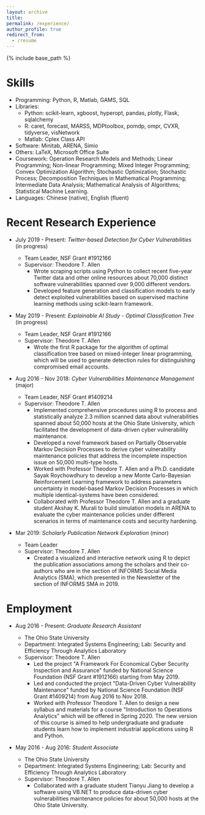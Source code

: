 ```yaml
---
layout: archive
title: 
permalink: /experience/
author_profile: true
redirect_from:
  - /resume
---
```


{% include base_path %}

Skills
======
* Programming: Python, R, Matlab, GAMS, SQL
* Libraries: 
  * Python: scikit-learn, xgboost, hyperopt, pandas, plotly, Flask, sqlalchemy
  * R: caret, forecast, MARSS, MDPtoolbox, pomdp, ompr, CVXR, tidyverse, visNetwork
  * Matlab: Cplex Class API
* Software: Minitab, ARENA, Simio
* Others: LaTeX, Microsoft Office Suite
* Coursework: Operation Research Models and Methods; Linear Programming; Non-linear Programming; Mixed Integer Programming; Convex Optimization Algorithm; Stochastic Optimization; Stochastic Process; Decomposition Techniques in Mathematical Programming; Intermediate Data Analysis; Mathematical Analysis of Algorithms; Statistical Machine Learning.
* Languages: Chinese (native), English (fluent)

Recent Research Experience
======
* July 2019 - Present: _Twitter-based Detection for Cyber Vulnerabilities_ (in progress)
  * Team Leader, NSF Grant #1912166
  * Supervisor: Theodore T. Allen
    * Wrote scraping scripts using Python to collect recent five-year Twitter data and other online resources about 70,000 distinct software vulnerabilities spanned over 9,000 different vendors.
    * Developed feature generation and classification models to early detect exploited vulnerabilities based on supervised machine learning methods using scikit-learn framework.

* May 2019 - Present: _Explainable AI Study - Optimal Classification Tree_ (in progress)
  * Team Leader, NSF Grant #1912166
  * Supervisor: Theodore T. Allen
    * Wrote the first R package for the algorithm of optimal classification tree based on mixed-integer linear programming, which will be used to generate detection rules for distinguishing compromised email accounts.
    
    
* Aug 2016 - Nov 2018: _Cyber Vulnerabilities Maintenance Management_ (major)
  * Team Leader, NSF Grant #1409214
  * Supervisor: Theodore T. Allen
    * Implemented comprehensive procedures using R to process and statistically analyze 2.3 million scanned data about vulnerabilities spanned about 50,000 hosts at the Ohio State University, which facilitated the development of data-driven cyber vulnerability maintenance. 
    * Developed a novel framework based on Partially Observable Markov Decision Processes to derive cyber vulnerability maintenance policies that address the incomplete inspection issue on 50,000 multi-type hosts.
    * Worked with Professor Theodore T. Allen and a Ph.D. candidate Sayak Roychowdhury to develop a new Monte Carlo-Bayesian Reinforcement Learning framework to address parameters uncertainty in model-based Markov Decision Processes in which multiple identical-systems have been considered.
    * Collaborated with Professor Theodore T. Allen and a graduate student Akshay K. Murali to build simulation models in ARENA to evaluate the cyber maintenance policies under different scenarios in terms of maintenance costs and security hardening.
    

       
* Mar 2019: _Scholarly Publication Network Exploration_ (minor)
  * Team Leader
  * Supervisor: Theodore T. Allen
    * Created a visualized and interactive network using R to depict the publication associations among the scholars and their co-authors who are in the section of INFORMS Social Media Analytics (SMA), which presented in the Newsletter of the section of INFORMS SMA in 2019.
    
        
Employment
======
* Aug 2016 - Present: _Graduate Research Assistant_
  * The Ohio State University
  * Department: Integrated Systems Engineering; Lab: Security and Efficiency Through Analytics Laboratory
  * Supervisor: Theodore T. Allen
    * Led the project "A Framework For Economical Cyber Security Inspection and Assurance" funded by National Science Foundation (NSF Grant #1912166) starting from May 2019.
    * Led and conducted the project "Data-Driven Cyber Vulnerability Maintenance" funded by National Science Foundation (NSF Grant #1409214) from Aug 2016 to Nov 2018.
    * Worked with Professor Theodore T. Allen to design a new syllabus and materials for a course "Introduction to Operations Analytics" which will be offered in Spring 2020. The new version of this course is aimed to help undergraduate and graduate students learn how to implement industrial applications using R and Python.

* May 2016 - Aug 2016: _Student Associate_
  * The Ohio State University
  * Department: Integrated Systems Engineering; Lab: Security and Efficiency Through Analytics Laboratory
  * Supervisor: Theodore T. Allen
    * Collaborated with a graduate student Tianyu Jiang to develop a software using VB.NET to produce data-driven cyber vulnerabilities maintenance policies for about 50,000 hosts at the Ohio State University.
  

